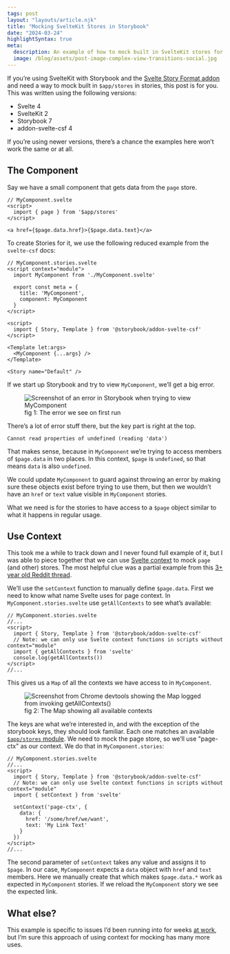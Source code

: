 ```yaml
---
tags: post
layout: "layouts/article.njk"
title: "Mocking SvelteKit Stores in Storybook"
date: "2024-03-24"
highlightSyntax: true
meta:
  description: An example of how to mock built in SvelteKit stores for components in Storybook
  image: /blog/assets/post-image-complex-view-transitions-social.jpg
---
```


If you’re using SvelteKit with Storybook and the [Svelte Story Format addon](https://github.com/storybookjs/addon-svelte-csf) and need a way to mock built in `$app/stores` in stories, this post is for you. This was written using the following versions:

- Svelte 4
- SvelteKit 2
- Storybook 7
- addon-svelte-csf 4

If you’re using newer versions, there’s a chance the examples here won’t work the same or at all.

## The Component

Say we have a small component that gets data from the `page` store.

<pre><code class="language-javascript">// MyComponent.svelte
&lt;script&gt;
  import { page } from '$app/stores'
&lt;/script&gt;

&lt;a href={$page.data.href}&gt;{$page.data.text}&lt;/a&gt;
</code></pre>

To create Stories for it, we use the following reduced example from the `svelte-csf` docs:

<pre><code class="language-javascript">// MyComponent.stories.svelte
&lt;script context="module"&gt;
  import MyComponent from './MyComponent.svelte'

  export const meta = {
    title: 'MyComponent',
    component: MyComponent
  }
&lt;/script&gt;

&lt;script&gt;
  import { Story, Template } from '@storybook/addon-svelte-csf'
&lt;/script&gt;

&lt;Template let:args&gt;
  &lt;MyComponent {...args} /&gt;
&lt;/Template&gt;

&lt;Story name="Default" /&gt;
</code></pre>

If we start up Storybook and try to view `MyComponent`, we’ll get a big error.

<figure>
  <picture>
    <img src="https://stuff.tylergaw.com/post-mocking-sveltekit-stores/storybook-error.jpg" alt="Screenshot of an error in Storybook when trying to view MyComponent" />
  </picture>
  <figcaption>fig 1: The error we see on first run</figcaption>
</figure>

There’s a lot of error stuff there, but the key part is right at the top.

<pre><code class="language-html">Cannot read properties of undefined (reading 'data')</code></pre>

That makes sense, because in `MyComponent` we’re trying to access members of `$page.data` in two places. In this context, `$page` is `undefined`, so that means `data` is also `undefined`.

We could update `MyComponent` to guard against throwing an error by making sure these objects exist before trying to use them, but then we wouldn’t have an `href` or `text` value visible in `MyComponent` stories.

What we need is for the stories to have access to a `$page` object similar to what it happens in regular usage.

## Use Context

This took me a while to track down and I never found full example of it, but I was able to piece together that we can use [Svelte context](https://svelte.dev/docs/svelte#setcontext) to mock `page` (and other) stores. The most helpful clue was a partial example from this [3+ year old Reddit thread](https://www.reddit.com/r/sveltejs/comments/pakmb1/has_anyone_managed_to_mock_page_from_appstores/).

We’ll use the `setContext` function to manually define `$page.data`. First we need to know what name Svelte uses for page context. In `MyComponent.stories.svelte` use `getAllContexts` to see what’s available:

<pre><code class="language-javascript">// MyComponent.stories.svelte
//...
&lt;script&gt;
  import { Story, Template } from '@storybook/addon-svelte-csf'
  // Note: we can only use Svelte context functions in scripts without context="module"
  import { getAllContexts } from 'svelte'
  console.log(getAllContexts())
&lt;/script&gt;
//...
</code></pre>

This gives us a `Map` of all the contexts we have access to in `MyComponent`.

<figure>
  <picture>
    <img src="https://stuff.tylergaw.com/post-mocking-sveltekit-stores/all-contexts.jpg" alt="Screenshot from Chrome devtools showing the Map logged from invoking getAllContexts()" />
  </picture>
  <figcaption>fig 2: The Map showing all available contexts</figcaption>
</figure>

The keys are what we’re interested in, and with the exception of the storybook keys, they should look familiar. Each one matches an available [`$app/stores` module](https://kit.svelte.dev/docs/modules#$app-stores). We need to mock the page store, so we’ll use "page-ctx" as our context. We do that in `MyComponent.stories`:

<pre><code class="language-javascript">// MyComponent.stories.svelte
//...
&lt;script&gt;
  import { Story, Template } from '@storybook/addon-svelte-csf'
  // Note: we can only use Svelte context functions in scripts without context="module"
  import { setContext } from 'svelte'
  
  setContext('page-ctx', {
    data: {
      href: '/some/href/we/want',
      text: 'My Link Text'
    }
  })
&lt;/script&gt;
//...
</code></pre>

The second parameter of `setContext` takes any value and assigns it to `$page`. In our case, `MyComponent` expects a `data` object with `href` and `text` members. Here we manually create that which makes `$page.data.*` work as expected in `MyComponent` stories. If we reload the `MyComponent` story we see the expected link.

## What else?

This example is specific to issues I’d been running into for weeks [at work](https://www.summer.io/), but I’m sure this approach of using context for mocking has many more uses.
